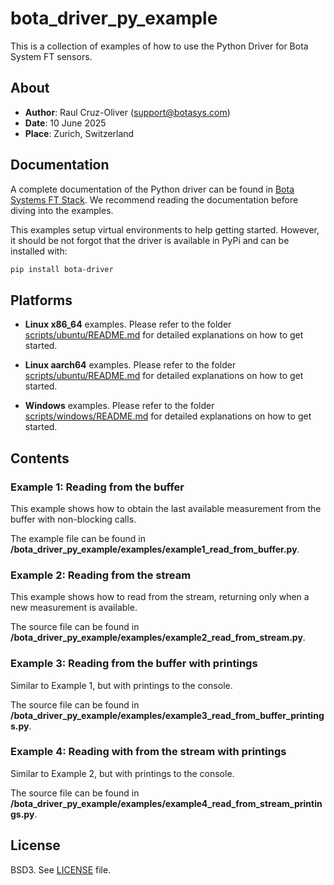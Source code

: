 # bota_driver_py_example
This is a collection of examples of how to use the Python Driver for Bota System FT sensors.

## About
- **Author**: Raul Cruz-Oliver (support@botasys.com) 
- **Date**: 10 June 2025 
- **Place**: Zurich, Switzerland 

## Documentation

A complete documentation of the Python driver can be found in [Bota Systems FT Stack](https://code.botasys.com/en/latest/layer1/driver_py.html). We recommend reading the documentation before diving into the examples. 

This examples setup virtual environments to help getting started. However, it should be not forgot that the driver is available in PyPi and can be installed with:

```bash
pip install bota-driver
```

## Platforms
- **Linux x86_64** examples. Please refer to the folder [scripts/ubuntu/README.md](scripts/ubuntu/README.md) for detailed explanations on how to get started.

- **Linux aarch64** examples. Please refer to the folder [scripts/ubuntu/README.md](scripts/ubuntu/README.md) for detailed explanations on how to get started.

- **Windows** examples. Please refer to the folder [scripts/windows/README.md](scripts/windows/README.md) for detailed explanations on how to get started.

## Contents
### Example 1: Reading from the buffer
This example shows how to obtain the last available measurement from the buffer with non-blocking calls.

The example file can be found in **/bota_driver_py_example/examples/example1_read_from_buffer.py**.

### Example 2: Reading from the stream
This example shows how to read from the stream, returning only when a new measurement is available.

The source file can be found in **/bota_driver_py_example/examples/example2_read_from_stream.py**.

### Example 3: Reading from the buffer with printings
Similar to Example 1, but with printings to the console. 

The source file can be found in **/bota_driver_py_example/examples/example3_read_from_buffer_printings.py**.

### Example 4: Reading with from the stream with printings
Similar to Example 2, but with printings to the console. 

The source file can be found in **/bota_driver_py_example/examples/example4_read_from_stream_printings.py**.

## License
BSD3. See [LICENSE](LICENSE) file.

